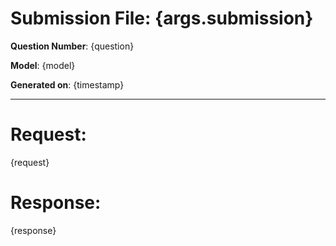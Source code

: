 # Submission File: {args.submission}

**Question Number**: {question}

**Model**: {model}

**Generated on**: {timestamp}

---

# Request:
{request}

# Response:
{response}
